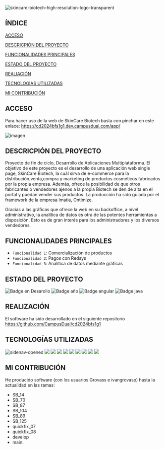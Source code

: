 ![skincare-biotech-high-resolution-logo-transparent](https://github.com/ivangrovasp/PFC-SkinCareBiotech/assets/165771185/013e923b-d64c-4ae7-9546-da07eabd5eed)

## ÍNDICE

[ACCESO](#acceso)

[DESCRICPIÓN DEL PROYECTO](#descripción-del-proyecto)

[FUNCIONALIDADES PRINCIPALES](#funcionalidades-principales)

[ESTADO DEL PROYECTO](#Estado-del-proyecto)

[REALIACIÓN](#REALIZACIÓN)

[TECNOLOGÍAS UTILIZADAS](#tecnologías-utilizadas)

[MI CONTRIBUCIÓN](#mi-contribución)

## ACCESO

Para hacer uso de la web de SkinCare Biotech basta con pinchar en este enlace: https://cd2024bfs1g1.dev.campusdual.com/app/

![imagen](https://github.com/ivangrovasp/PFC-SkinCareBiotech/assets/165771185/d4ef2d84-9ec8-4a9a-9d95-95c10215e120)


## DESCRICPIÓN DEL PROYECTO  

Proyecto de fin de ciclo, Desarrollo de Aplicaciones Multiplataforma. El objetivo de este proyecto es el desarrollo de una aplicación web single page, SkinCare Biotech, la cuál sirva de e-commerce para la distribución,venta,compra y marketing de productos cosméticos fabricados por la propia empresa. Además, ofrece la posibilidad de que otros fabricantes o vendedores ajenos a la propia Biotech se den de alta en el portal y puedan vender sus productos. La producción ha sido guiada por el framework de la empresa Imatia, Ontimize.

Gracias a las gráficas que ofrece la web en su backoffice, a nivel administrativo, la analítica de datos es otra de las potentes herramientas a disposición. Esto es de gran interés para los administradores y los diversos vendedores.  

## FUNCIONALIDADES PRINCIPALES

- `Funcionalidad 1`: Comercialización de productos
- `Funcionalidad 2`: Pagos con Redsys
- `Funcionalidad 3`: Analítica de datos mediante gráficas

## ESTADO DEL PROYECTO

![Badge en Desarollo](https://img.shields.io/badge/STATUS-FINALIZADO-red) ![Badge año](https://img.shields.io/badge/AÑO-2024-blue) ![Badge angular](https://img.shields.io/badge/ANGULAR-15.0.0-white) ![Badge java](https://img.shields.io/badge/JAVA-11-orange)

## REALIZACIÓN

El software ha sido desarrollado en el siguiente repositorio https://github.com/CampusDual/cd2024bfs1g1 

## TECNOLOGÍAS UTILIZADAS

![sidenav-opened](https://github.com/ivangrovasp/PFC-SkinCareBiotech/assets/165771185/cc20b5b3-0199-494f-9da2-c0f590e52b47)
  <img src="https://img.shields.io/badge/java-007396?style=for-the-badge&logo=java&logoColor=white"> 
  <img src="https://img.shields.io/badge/html5-E34F26?style=for-the-badge&logo=html5&logoColor=white"> 
  <img src="https://img.shields.io/badge/css-1572B6?style=for-the-badge&logo=css3&logoColor=white"> 
  <img src="https://img.shields.io/badge/javascript-F7DF1E?style=for-the-badge&logo=javascript&logoColor=black"> 
  <img src="https://img.shields.io/badge/postgresSQL-4479A1?style=for-the-badge&logoColor=white"> 
  <img src="https://img.shields.io/badge/angular.js-DD0031?style=for-the-badge&logo=angularjs&logoColor=white">
  <img src="https://img.shields.io/badge/node.js-339933?style=for-the-badge&logo=Node.js&logoColor=white">
  <img src="https://img.shields.io/badge/spring-6DB33F?style=for-the-badge&logo=spring&logoColor=white"> 
  <img src="https://img.shields.io/badge/git-F05032?style=for-the-badge&logo=git&logoColor=white">
</div>


## MI CONTRIBUCIÓN

He producido software (con los usuarios Grovass e ivangrovasp) hasta la actualidad en las ramas:
+ SB_14
+ SB_70
+ SB_87
+ SB_104
+ SB_89
+ SB_125
+ quickfix_07
+ quickfix_08
+ develop
+ main. 


